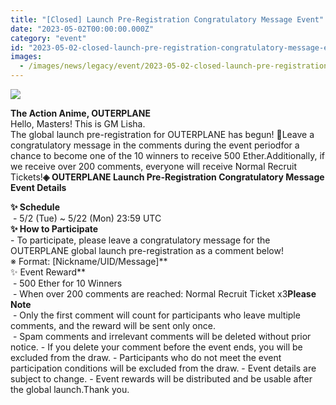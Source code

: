 ```yaml
---
title: "[Closed] Launch Pre-Registration Congratulatory Message Event"
date: "2023-05-02T00:00:00.000Z"
category: "event"
id: "2023-05-02-closed-launch-pre-registration-congratulatory-message-event"
images:
  - /images/news/legacy/event/2023-05-02-closed-launch-pre-registration-congratulatory-message-event/a0c484fe273f48fb9cfde0f72088a6b7.webp
---
```


![](/images/news/legacy/event/2023-05-02-closed-launch-pre-registration-congratulatory-message-event/a0c484fe273f48fb9cfde0f72088a6b7.webp)

  
**The Action Anime, OUTERPLANE**  
Hello, Masters! This is GM Lisha.  
The global launch pre-registration for OUTERPLANE has begun! 👏Leave a congratulatory message in the comments during the event periodfor a chance to become one of the 10 winners to receive 500 Ether.Additionally, if we receive over 200 comments, everyone will receive Normal Recruit Tickets!**◈ OUTERPLANE Launch Pre-Registration Congratulatory Message Event Details**  
  
**✨ Schedule**  
 - 5/2 (Tue) ~ 5/22 (Mon) 23:59 UTC  
**✨ How to Participate**  
\- To participate, please leave a congratulatory message for the OUTERPLANE global launch pre-registration as a comment below!  
※ Format: \[Nickname/UID/Message\]**  
✨ Event Reward**  
 - 500 Ether for 10 Winners  
 - When over 200 comments are reached: Normal Recruit Ticket x3**Please Note**  
 - Only the first comment will count for participants who leave multiple comments, and the reward will be sent only once.  
 - Spam comments and irrelevant comments will be deleted without prior notice. - If you delete your comment before the event ends, you will be excluded from the draw. - Participants who do not meet the event participation conditions will be excluded from the draw. - Event details are subject to change. - Event rewards will be distributed and be usable after the global launch.Thank you.

